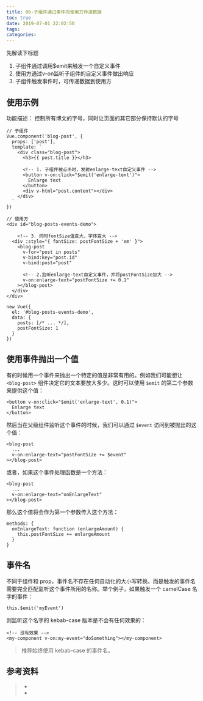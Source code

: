 ```yaml
---
title: 06-子组件通过事件向使用方传递数据
toc: true
date: 2019-07-01 22:02:50
tags:
categories:
---
```






先解读下标题

1. 子组件通过调用$emit来触发一个自定义事件
2. 使用方通过v-on监听子组件的自定义事件做出响应
3. 子组件触发事件时，可传递数据到使用方



## 使用示例

功能描述： 控制所有博文的字号，同时让页面的其它部分保持默认的字号

```
// 子组件
Vue.component('blog-post', {
  props: ['post'],
  template: `
    <div class="blog-post">
      <h3>{{ post.title }}</h3>
      
      <!-- 1. 子组件被点击时，发射enlarge-text自定义事件 -->
      <button v-on:click="$emit('enlarge-text')">
        Enlarge text
      </button>
      <div v-html="post.content"></div>
    </div>
  `
})

// 使用方
<div id="blog-posts-events-demo">

	<!-- 3. 同时fontSize值变大，字体变大 -->
  <div :style="{ fontSize: postFontSize + 'em' }">
    <blog-post
      v-for="post in posts"
      v-bind:key="post.id"
      v-bind:post="post"
      
      <!-- 2.监听enlarge-text自定义事件，并将postFontSize加大 -->
      v-on:enlarge-text="postFontSize += 0.1"
    ></blog-post>
  </div>
</div>

new Vue({
  el: '#blog-posts-events-demo',
  data: {
    posts: [/* ... */],
    postFontSize: 1
  }
})
```



## 使用事件抛出一个值

有的时候用一个事件来抛出一个特定的值是非常有用的。例如我们可能想让 `<blog-post>` 组件决定它的文本要放大多少。这时可以使用 `$emit` 的第二个参数来提供这个值：

```
<button v-on:click="$emit('enlarge-text', 0.1)">
  Enlarge text
</button>
```

然后当在父级组件监听这个事件的时候，我们可以通过 `$event` 访问到被抛出的这个值：

```
<blog-post
  ...
  v-on:enlarge-text="postFontSize += $event"
></blog-post>
```

或者，如果这个事件处理函数是一个方法：

```
<blog-post
  ...
  v-on:enlarge-text="onEnlargeText"
></blog-post>
```

那么这个值将会作为第一个参数传入这个方法：

```
methods: {
  onEnlargeText: function (enlargeAmount) {
    this.postFontSize += enlargeAmount
  }
}
```



## 事件名



不同于组件和 prop，事件名不存在任何自动化的大小写转换。而是触发的事件名需要完全匹配监听这个事件所用的名称。举个例子，如果触发一个 camelCase 名字的事件：

```
this.$emit('myEvent')
```

则监听这个名字的 kebab-case 版本是不会有任何效果的：

```
<!-- 没有效果 -->
<my-component v-on:my-event="doSomething"></my-component>
```

>  推荐始终使用 kebab-case 的事件名。

## 参考资料

> - []()
> - []()
